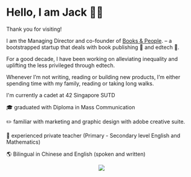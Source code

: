<H1>Hello, I am Jack 👋🏼 </h1> 
<p></p>Thank you for visiting!</p>
<p>I am the Managing Director and co-founder of <a href="www.booksandpeople.com.sg">Books & People</a>.
 – a bootstrapped startup that deals with book publishing 📒 and edtech 📱.</p>
<p>For a good decade, I have been working on alleviating inequality and uplifting the less privileged through edtech.</p>
<p>Whenever I’m not writing, reading or building new products, I’m either spending time with my family, reading or taking long walks.</p>
<p>I'm currently a cadet at 42 Singapore SUTD</p>
<p>🎓 graduated with Diploma in Mass Communication </p>
<p>✏️ familiar with marketing and graphic design with adobe creative suite. </p>
<p>📖 experienced private teacher (Primary - Secondary level English and Mathematics)</p>
<p>🌎 Bilingual in Chinese and English (spoken and written) </p>
<a href="https://www.linkedin.com/in/jack-sng/">
<center><img src="{https://img.shields.io/badge/LinkedIn-0077B5?style=for-the-badge&logo=linkedin&logoColor=white}" /></a></center>
